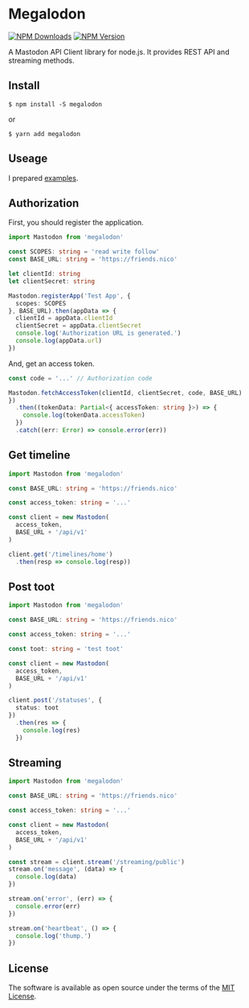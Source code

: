# Megalodon
[![NPM Downloads](https://img.shields.io/npm/dt/megalodon.svg)](https://www.npmjs.com/package/megalodon)
[![NPM Version](https://img.shields.io/npm/v/megalodon.svg)](https://www.npmjs.com/package/megalodon)

A Mastodon API Client library for node.js. It provides REST API and streaming methods.


## Install

```
$ npm install -S megalodon
```

or

```
$ yarn add megalodon
```

## Useage
I prepared [examples](example).

## Authorization
First, you should register the application.

```typescript
import Mastodon from 'megalodon'

const SCOPES: string = 'read write follow'
const BASE_URL: string = 'https://friends.nico'

let clientId: string
let clientSecret: string

Mastodon.registerApp('Test App', {
  scopes: SCOPES
}, BASE_URL).then(appData => {
  clientId = appData.clientId
  clientSecret = appData.clientSecret
  console.log('Authorization URL is generated.')
  console.log(appData.url)
})
```

And, get an access token.

```typescript
const code = '...' // Authorization code

Mastodon.fetchAccessToken(clientId, clientSecret, code, BASE_URL)
})
  .then((tokenData: Partial<{ accessToken: string }>) => {
    console.log(tokenData.accessToken)
  })
  .catch((err: Error) => console.error(err))
```

## Get timeline

```typescript
import Mastodon from 'megalodon'

const BASE_URL: string = 'https://friends.nico'

const access_token: string = '...'

const client = new Mastodon(
  access_token,
  BASE_URL + '/api/v1'
)

client.get('/timelines/home')
  .then(resp => console.log(resp))
```

## Post toot

```typescript
import Mastodon from 'megalodon'

const BASE_URL: string = 'https://friends.nico'

const access_token: string = '...'

const toot: string = 'test toot'

const client = new Mastodon(
  access_token,
  BASE_URL + '/api/v1'
)

client.post('/statuses', {
  status: toot
})
  .then(res => {
    console.log(res)
  })

```

## Streaming

```typescript
import Mastodon from 'megalodon'

const BASE_URL: string = 'https://friends.nico'

const access_token: string = '...'

const client = new Mastodon(
  access_token,
  BASE_URL + '/api/v1'
)

const stream = client.stream('/streaming/public')
stream.on('message', (data) => {
  console.log(data)
})

stream.on('error', (err) => {
  console.error(err)
})

stream.on('heartbeat', () => {
  console.log('thump.')
})
```

## License

The software is available as open source under the terms of the [MIT License](https://opensource.org/licenses/MIT).
